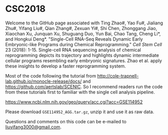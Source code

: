 # CSC2018

Welcome to the GitHub page associated with Ting Zhao#, Yao Fu#, Jialiang Zhu#, Yifang Liu#, Qian Zhang#, Zexuan Yi#, Shi Chen, Zhonggang Jiao, Xiaochan Xu, Junquan Xu, Shuguang Duo, Yun Bai, Chao Tang, Cheng Li*, and Hongkui Deng*. "Single-Cell RNA-Seq Reveals Dynamic Early Embryonic-like Programs during Chemical Reprogramming." *Cell Stem Cell* 23 (2018): 1-15. Single-cell RNA sequencing analysis of chemical reprogramming depicts its trajectory and highlights dynamic intermediate cellular programs resembling early embryonic signatures. Zhao et al. apply these insights to develop a faster reprogramming system.

Most of the code following the tutorial from http://cole-trapnell-lab.github.io/monocle-release/docs/ and https://github.com/aertslab/SCENIC. So I recommend readers run the code from these tutorials first to familiar with the single cell analysis pipeline.

https://www.ncbi.nlm.nih.gov/geo/query/acc.cgi?acc=GSE114952

Please download `GSE114952_AGG.tar.gz`, unzip it and use it as raw data.

Questions and comments on this code can be e-mailed to liuyifang3000@gmail.com.